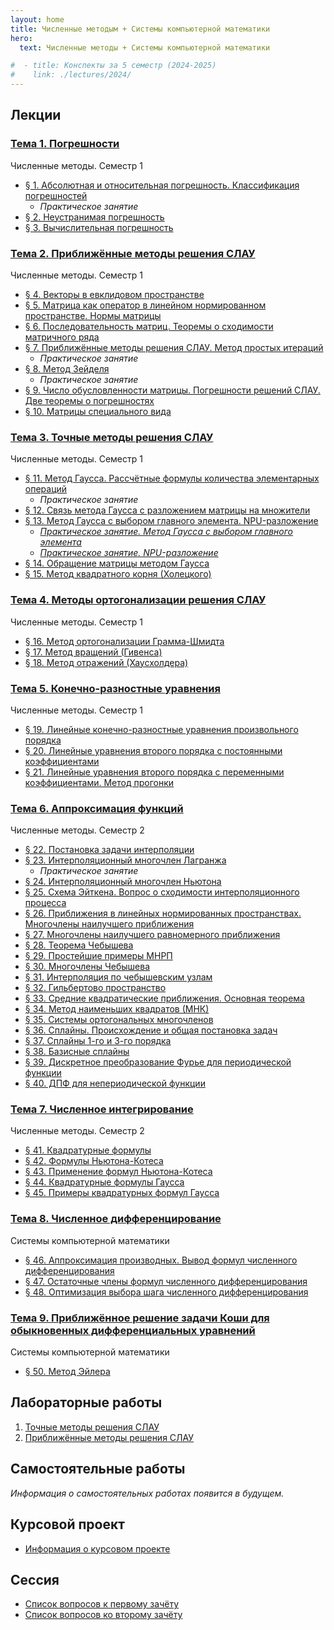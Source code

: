 ```yaml
---
layout: home
title: Численные методым + Системы компьютерной математики
hero:
  text: Численные методы + Системы компьютерной математики

#  - title: Конспекты за 5 семестр (2024-2025)
#    link: ./lectures/2024/
---
```


## Лекции

### [Тема 1. Погрешности](./2024/lectures/01/intro/)

<p class="subtext">Численные методы. Семестр 1</p>

* [§ 1. Абсолютная и относительная погрешность. Классификация погрешностей](./2024/lectures/01/01/)
  * *Практическое занятие*
* [§ 2. Неустранимая погрешность](./2024/lectures/01/02/)
* [§ 3. Вычислительная погрешность](./2024/lectures/01/03/)

### [Тема 2. Приближённые методы решения СЛАУ](./2024/lectures/02/intro/)

<p class="subtext">Численные методы. Семестр 1</p>

* [§ 4. Векторы в евклидовом пространстве](./2024/lectures/02/01/)
* [§ 5. Матрица как оператор в линейном нормированном пространстве. Нормы матрицы](./2024/lectures/02/02/)
* [§ 6. Последовательность матриц. Теоремы о сходимости матричного ряда](./2024/lectures/02/03/)
* [§ 7. Приближённые методы решения СЛАУ. Метод простых итераций](./2024/lectures/02/04/)
  * *Практическое занятие*
* [§ 8. Метод Зейделя](./2024/lectures/02/05/)
  * *Практическое занятие*
* [§ 9. Число обусловленности матрицы. Погрешности решений СЛАУ. Две теоремы о погрешностях](./2024/lectures/02/06/)
* [§ 10. Матрицы специального вида](./2024/lectures/02/07/)

### [Тема 3. Точные методы решения СЛАУ](./2024/lectures/03/intro/)

<p class="subtext">Численные методы. Семестр 1</p>

* [§ 11. Метод Гаусса. Рассчётные формулы количества элементарных операций](./2024/lectures/03/01/)
  * *Практическое занятие*
* [§ 12. Связь метода Гаусса с разложением матрицы на множители](./lectures/2024/theme-03/#12)
* [§ 13. Метод Гаусса с выбором главного элемента. NPU-разложение](./lectures/2024/theme-03/#13)
  * [*Практическое занятие. Метод Гаусса с выбором главного элемента*](./2024/lectures/03/02/)
  * [*Практическое занятие. NPU-разложение*](./2024/lectures/03/03/)
* [§ 14. Обращение матрицы методом Гаусса](./2024/lectures/03/04/)
* [§ 15. Метод квадратного корня (Холецкого)](./2024/lectures/03/05/)

### [Тема 4. Методы ортогонализации решения СЛАУ](./2024/lectures/04/intro/)

<p class="subtext">Численные методы. Семестр 1</p>

* [§ 16. Метод ортогонализации Грамма-Шмидта](./2024/lectures/04/01/)
* [§ 17. Метод вращений (Гивенса)](./2024/lectures/04/02/)
* [§ 18. Метод отражений (Хаусхолдера)](./2024/lectures/04/03/)

### [Тема 5. Конечно-разностные уравнения](./2024/lectures/05/intro/)

<p class="subtext">Численные методы. Семестр 1</p>

* [§ 19. Линейные конечно-разностные уравнения произвольного порядка](./2024/lectures/05/01/)
* [§ 20. Линейные уравнения второго порядка с постоянными коэффициентами](./2024/lectures/05/02/)
* [§ 21. Линейные уравнения второго порядка с переменными коэффициентами. Метод прогонки](./2024/lectures/05/03/)

### [Тема 6. Аппроксимация функций](./2024/lectures/06/intro/)

<p class="subtext">Численные методы. Семестр 2</p>

* [§ 22. Постановка задачи интерполяции](./2024/lectures/06/01/)
* [§ 23. Интерполяционный многочлен Лагранжа](./2024/lectures/06/02/)
  * *Практическое занятие*
* [§ 24. Интерполяционный многочлен Ньютона](./2024/lectures/06/03/)
* [§ 25. Схема Эйткена. Вопрос о сходимости интерполяционного процесса](./2024/lectures/06/04/)
* [§ 26. Приближения в линейных нормированных пространствах. Многочлены наилучшего приближения](./2024/lectures/06/05/)
* [§ 27. Многочлены наилучшего равномерного приближения](./2024/lectures/06/06/)
* [§ 28. Теорема Чебышева](./2024/lectures/06/07/)
* [§ 29. Простейшие примеры МНРП](./2024/lectures/06/08/)
* [§ 30. Многочлены Чебышева](./2024/lectures/06/09/)
* [§ 31. Интерполяция по чебышевским узлам](./2024/lectures/06/10/)
* [§ 32. Гильбертово пространство](./2024/lectures/06/11/)
* [§ 33. Средние квадратические приближения. Основная теорема](./2024/lectures/06/12/)
* [§ 34. Метод наименьших квадратов (МНК)](./2024/lectures/06/13/)
* [§ 35. Системы ортогональных многочленов](./2024/lectures/06/14/)
* [§ 36. Сплайны. Происхождение и общая постановка задач](./2024/lectures/06/15/)
* [§ 37. Сплайны 1-го и 3-го порядка](./2024/lectures/06/16/)
* [§ 38. Базисные сплайны](./2024/lectures/06/17/)
* [§ 39. Дискретное преобразование Фурье для периодической функции](./2024/lectures/06/18/)
* [§ 40. ДПФ для непериодической функции](./2024/lectures/06/19/)

### [Тема 7. Численное интегрирование](./2024/lectures/07/intro/)

<p class="subtext">Численные методы. Семестр 2</p>

* [§ 41. Квадратурные формулы](./2024/lectures/07/41/)
* [§ 42. Формулы Ньютона-Котеса](./2024/lectures/07/42/)
* [§ 43. Применение формул Ньютона-Котеса](./2024/lectures/07/43/)
* [§ 44. Квадратурные формулы Гаусса](./2024/lectures/07/44/)
* [§ 45. Примеры квадратурных формул Гаусса](./2024/lectures/07/45/)

### [Тема 8. Численное дифференцирование](./2024/lectures/08/intro/)

<p class="subtext">Системы компьютерной математики</p>

* [§ 46. Аппроксимация производных. Вывод формул численного дифференцирования](./2024/lectures/08/01/)
* [§ 47. Остаточные члены формул численного дифференцирования](./2024/lectures/08/02/)
* [§ 48. Оптимизация выбора шага численного дифференцирования](./2024/lectures/08/03/)

### [Тема 9. Приближённое решение задачи Коши для обыкновенных дифференциальных уравнений](./2024/lectures/09/intro/)

<p class="subtext">Системы компьютерной математики</p>

* [§ 50. Метод Эйлера](./2024/lectures/09/01/)


## Лабораторные работы

1. [Точные методы решения СЛАУ](./labs/2024/01/)
2. [Приближённые методы решения СЛАУ](./labs/2024/02/)

<!--## Учебные пособия

* [Методические указания к практическим занятиям и самостоятельной работе по дисциплине «Численные методы». Линейная алгебра](./2024/study-guides/practice1/)-->

## Самостоятельные работы
*Информация о самостоятельных работах появится в будущем.*

## Курсовой проект

* [Информация о курсовом проекте](./2025/coursework/)

## Сессия

* [Список вопросов к первому зачёту](./exams/credit-1/)
* [Список вопросов ко второму зачёту](./exams/credit-2/)